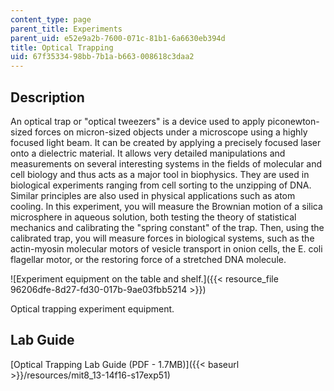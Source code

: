 ```yaml
---
content_type: page
parent_title: Experiments
parent_uid: e52e9a2b-7600-071c-81b1-6a6630eb394d
title: Optical Trapping
uid: 67f35334-98bb-7b1a-b663-008618c3daa2
---
```


Description
-----------

An optical trap or "optical tweezers" is a device used to apply piconewton-sized forces on micron-sized objects under a microscope using a highly focused light beam. It can be created by applying a precisely focused laser onto a dielectric material. It allows very detailed manipulations and measurements on several interesting systems in the fields of molecular and cell biology and thus acts as a major tool in biophysics. They are used in biological experiments ranging from cell sorting to the unzipping of DNA. Similar principles are also used in physical applications such as atom cooling. In this experiment, you will measure the Brownian motion of a silica microsphere in aqueous solution, both testing the theory of statistical mechanics and calibrating the "spring constant" of the trap. Then, using the calibrated trap, you will measure forces in biological systems, such as the actin-myosin molecular motors of vesicle transport in onion cells, the E. coli flagellar motor, or the restoring force of a stretched DNA molecule.

![Experiment equipment on the table and shelf.]({{< resource_file 96206dfe-8d27-fd30-017b-9ae03fbb5214 >}})

Optical trapping experiment equipment.

Lab Guide
---------

[Optical Trapping Lab Guide (PDF - 1.7MB)]({{< baseurl >}}/resources/mit8_13-14f16-s17exp51)